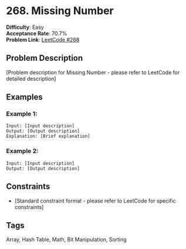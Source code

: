 # 268. Missing Number

**Difficulty**: Easy  
**Acceptance Rate**: 70.7%  
**Problem Link**: [LeetCode #268](https://leetcode.com/problems/missing-number/)

## Problem Description

[Problem description for Missing Number - please refer to LeetCode for detailed description]

## Examples

### Example 1:
```
Input: [Input description]
Output: [Output description]
Explanation: [Brief explanation]
```

### Example 2:
```
Input: [Input description]
Output: [Output description]
```

## Constraints

- [Standard constraint format - please refer to LeetCode for specific constraints]

## Tags
Array, Hash Table, Math, Bit Manipulation, Sorting
